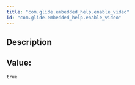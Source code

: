 ```yaml
---
title: "com.glide.embedded_help.enable_video"
id: "com.glide.embedded_help.enable_video"
---
```

## Description



## Value: 
```
true
```